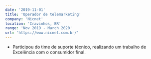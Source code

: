 ```yaml
---
date: '2019-11-01'
title: 'Operador de telemarketing'
company: 'Nicnet'
location: 'Cravinhos, BR'
range: 'Nov 2019 - March 2020'
url: 'https://www.nicnet.com.br/'
---
```


- Participou do time de suporte técnico, realizando um trabalho de Excelência com o consumidor final.
